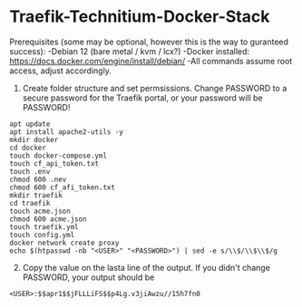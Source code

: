 # Traefik-Technitium-Docker-Stack
Prerequisites (some may be optional, however this is the way to guranteed success):
-Debian 12 (bare metal / kvm / lcx?)
-Docker installed: https://docs.docker.com/engine/install/debian/
-All commands assume root access, adjust accordingly.
1. Create folder structure and set permsissions. Change PASSWORD to a secure password for the Traefik portal, or your password will be PASSWORD!
```
apt update
apt install apache2-utils -y
mkdir docker
cd docker
touch docker-compose.yml
touch cf_api_token.txt
touch .env
chmod 600 .nev
chmod 600 cf_afi_token.txt
mkdir traefik
cd traefik
touch acme.json
chmod 600 acme.json
touch traefik.yml
touch config.yml
docker network create proxy
echo $(htpasswd -nb "<USER>" "<PASSWORD>") | sed -e s/\\$/\\$\\$/g
```
2. Copy the value on the lasta line of the output. If you didn't change PASSWORD, your output should be
```
<USER>:$$apr1$$jFLLLiFS$$p4Lg.v3jiAwzu//15h7fn0
```
